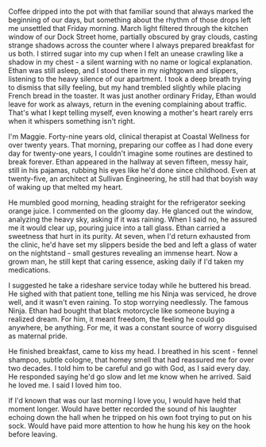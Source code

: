 Coffee dripped into the pot with that familiar sound that always marked the beginning of our days, but something about the rhythm of those drops left me unsettled that Friday morning. March light filtered through the kitchen window of our Dock Street home, partially obscured by gray clouds, casting strange shadows across the counter where I always prepared breakfast for us both. I stirred sugar into my cup when I felt an unease crawling like a shadow in my chest - a silent warning with no name or logical explanation. Ethan was still asleep, and I stood there in my nightgown and slippers, listening to the heavy silence of our apartment. I took a deep breath trying to dismiss that silly feeling, but my hand trembled slightly while placing French bread in the toaster. It was just another ordinary Friday, Ethan would leave for work as always, return in the evening complaining about traffic. That's what I kept telling myself, even knowing a mother's heart rarely errs when it whispers something isn't right.

I'm Maggie. Forty-nine years old, clinical therapist at Coastal Wellness for over twenty years. That morning, preparing our coffee as I had done every day for twenty-one years, I couldn't imagine some routines are destined to break forever. Ethan appeared in the hallway at seven fifteen, messy hair, still in his pajamas, rubbing his eyes like he'd done since childhood. Even at twenty-five, an architect at Sullivan Engineering, he still had that boyish way of waking up that melted my heart.

He mumbled good morning, heading straight for the refrigerator seeking orange juice. I commented on the gloomy day. He glanced out the window, analyzing the heavy sky, asking if it was raining. When I said no, he assured me it would clear up, pouring juice into a tall glass. Ethan carried a sweetness that hurt in its purity. At seven, when I'd return exhausted from the clinic, he'd have set my slippers beside the bed and left a glass of water on the nightstand - small gestures revealing an immense heart. Now a grown man, he still kept that caring essence, asking daily if I'd taken my medications.

I suggested he take a rideshare service today while he buttered his bread. He sighed with that patient tone, telling me his Ninja was serviced, he drove well, and it wasn't even raining. To stop worrying needlessly. The famous Ninja. Ethan had bought that black motorcycle like someone buying a realized dream. For him, it meant freedom, the feeling he could go anywhere, be anything. For me, it was a constant source of worry disguised as maternal pride.

He finished breakfast, came to kiss my head. I breathed in his scent - fennel shampoo, subtle cologne, that homey smell that had reassured me for over two decades. I told him to be careful and go with God, as I said every day. He responded saying he'd go slow and let me know when he arrived. Said he loved me. I said I loved him too.

If I'd known that was our last morning I love you, I would have held that moment longer. Would have better recorded the sound of his laughter echoing down the hall when he tripped on his own foot trying to put on his sock. Would have paid more attention to how he hung his key on the hook before leaving.